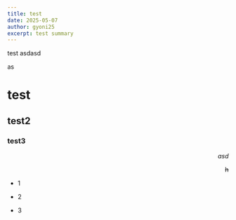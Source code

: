 ```yaml
---
title: test
date: 2025-05-07
author: gyoni25
excerpt: test summary
---
```

test asdasd

as

# test

## test2

### test3

<p style="text-align: right"><em>asd</em></p><p style="text-align: right"><s>h</s></p>

*   1
    
*   2
    
*   3